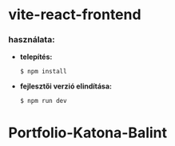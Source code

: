 # vite-react-frontend

### használata:

- **telepítés:**
  ```shell
  $ npm install
  ```
- **fejlesztői verzió elindítása:**
  ```shell
  $ npm run dev
  ```
# Portfolio-Katona-Balint
